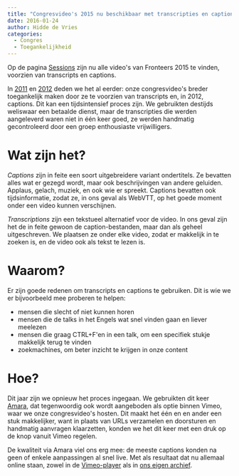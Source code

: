 ```yaml
---
title: "Congresvideo's 2015 nu beschikbaar met transcripties en captions"
date: 2016-01-24
author: Hidde de Vries
categories:
  - Congres
  - Toegankelijkheid
---
```


Op de pagina [Sessions](https://fronteers.nl/congres/2015/sessions) zijn nu alle video's van Fronteers 2015 te vinden, voorzien van transcripts en captions.

In [2011](/congres/2011/sessions) en [2012](/congres/2012/sessions) deden we het al eerder: onze congresvideo's breder toegankelijk maken door ze te voorzien van transcripts en, in 2012, captions. Dit kan een tijdsintensief proces zijn. We gebruikten destijds weliswaar een betaalde dienst, maar de transcripties die werden aangeleverd waren niet in één keer goed, ze werden handmatig gecontroleerd door een groep enthousiaste vrijwilligers.

# Wat zijn het?

_Captions_ zijn in feite een soort uitgebreidere variant ondertitels. Ze bevatten alles wat er gezegd wordt, maar ook beschrijvingen van andere geluiden. Applaus, gelach, muziek, en ook wie er spreekt. Captions bevatten ook tijdsinformatie, zodat ze, in ons geval als WebVTT, op het goede moment onder een video kunnen verschijnen.

_Transcriptions_ zijn een tekstueel alternatief voor de video. In ons geval zijn het de in feite gewoon de caption-bestanden, maar dan als geheel uitgeschreven. We plaatsen ze onder elke video, zodat er makkelijk in te zoeken is, en de video ook als tekst te lezen is.

# Waarom?

Er zijn goede redenen om transcripts en captions te gebruiken. Dit is wie we er bijvoorbeeld mee proberen te helpen:

- mensen die slecht of niet kunnen horen
- mensen die de talks in het Engels wat snel vinden gaan en liever meelezen
- mensen die graag CTRL+F'en in een talk, om een specifiek stukje makkelijk terug te vinden
- zoekmachines, om beter inzicht te krijgen in onze content

# Hoe?

Dit jaar zijn we opnieuw het proces ingegaan. We gebruikten dit keer [Amara](https://amara.org), dat tegenwoordig ook wordt aangeboden als optie binnen Vimeo, waar we onze congresvideo's hosten. Dit maakt het één en en ander een stuk makkelijker, want in plaats van URLs verzamelen en doorsturen en handmatig aanvragen klaarzetten, konden we het dit keer met een druk op de knop vanuit Vimeo regelen.

De kwaliteit via Amara viel ons erg mee: de meeste captions konden na geen of enkele aanpassingen al snel live. Met als resultaat dat nu allemaal online staan, zowel in de [Vimeo-player](https://vimeo.com/channels/fronteers15) als in [ons eigen archief](https://fronteers.nl/congres/2015/sessions).
